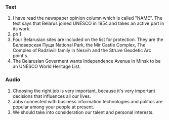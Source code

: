### Text

1. I have read the newspaper opinion column which is called "NAME". The text says that Belarus joined UNESCO in 1954 and takes an active part in its work.
2. ph 1
3. Four Belarusian sites are included on the list for protection.  They are the Беловерская Пуща National Park, the Mir Castle Complex, The Complex of Radziwill family in Nesvih and the Struve Geodetic Arc point's.
4. The Belarusian Goverment wants Independence Avenue in Minsk to be an UNESCO World Heritage List.

### Audio

1. Choosing the right job is very important, because it's very important decisions that influences all our lives.
2. Jobs connected with business information technologies and politics are popular among your people at present.
3. We should take into consideration our talent and personal interests.